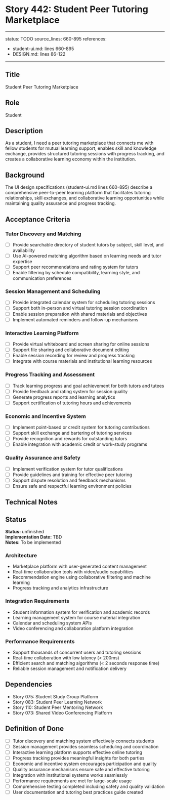 # Story 442: Student Peer Tutoring Marketplace

---
status: TODO
source_lines: 660-895
references:
  - student-ui.md: lines 660-895
  - DESIGN.md: lines 86-122
---

## Title
Student Peer Tutoring Marketplace

## Role
Student

## Description
As a student, I need a peer tutoring marketplace that connects me with fellow students for mutual learning support, enables skill and knowledge exchange, provides structured tutoring sessions with progress tracking, and creates a collaborative learning economy within the institution.

## Background
The UI design specifications (student-ui.md lines 660-895) describe a comprehensive peer-to-peer learning platform that facilitates tutoring relationships, skill exchanges, and collaborative learning opportunities while maintaining quality assurance and progress tracking.

## Acceptance Criteria

### Tutor Discovery and Matching
- [ ] Provide searchable directory of student tutors by subject, skill level, and availability
- [ ] Use AI-powered matching algorithm based on learning needs and tutor expertise
- [ ] Support peer recommendations and rating system for tutors
- [ ] Enable filtering by schedule compatibility, learning style, and communication preferences

### Session Management and Scheduling
- [ ] Provide integrated calendar system for scheduling tutoring sessions
- [ ] Support both in-person and virtual tutoring session coordination
- [ ] Enable session preparation with shared materials and objectives
- [ ] Implement automated reminders and follow-up mechanisms

### Interactive Learning Platform
- [ ] Provide virtual whiteboard and screen sharing for online sessions
- [ ] Support file sharing and collaborative document editing
- [ ] Enable session recording for review and progress tracking
- [ ] Integrate with course materials and institutional learning resources

### Progress Tracking and Assessment
- [ ] Track learning progress and goal achievement for both tutors and tutees
- [ ] Provide feedback and rating system for session quality
- [ ] Generate progress reports and learning analytics
- [ ] Support certification of tutoring hours and achievements

### Economic and Incentive System
- [ ] Implement point-based or credit system for tutoring contributions
- [ ] Support skill exchange and bartering of tutoring services
- [ ] Provide recognition and rewards for outstanding tutors
- [ ] Enable integration with academic credit or work-study programs

### Quality Assurance and Safety
- [ ] Implement verification system for tutor qualifications
- [ ] Provide guidelines and training for effective peer tutoring
- [ ] Support dispute resolution and feedback mechanisms
- [ ] Ensure safe and respectful learning environment policies

## Technical Notes


## Status
**Status:** unfinished  
**Implementation Date:** TBD  
**Notes:** To be implemented
### Architecture
- Marketplace platform with user-generated content management
- Real-time collaboration tools with video/audio capabilities
- Recommendation engine using collaborative filtering and machine learning
- Progress tracking and analytics infrastructure

### Integration Requirements
- Student information system for verification and academic records
- Learning management system for course material integration
- Calendar and scheduling system APIs
- Video conferencing and collaboration platform integration

### Performance Requirements
- Support thousands of concurrent users and tutoring sessions
- Real-time collaboration with low latency (< 200ms)
- Efficient search and matching algorithms (< 2 seconds response time)
- Reliable session management and notification delivery

## Dependencies
- Story 075: Student Study Group Platform
- Story 083: Student Peer Learning Network
- Story 110: Student Peer Mentoring Network
- Story 073: Shared Video Conferencing Platform

## Definition of Done
- [ ] Tutor discovery and matching system effectively connects students
- [ ] Session management provides seamless scheduling and coordination
- [ ] Interactive learning platform supports effective online tutoring
- [ ] Progress tracking provides meaningful insights for both parties
- [ ] Economic and incentive system encourages participation and quality
- [ ] Quality assurance mechanisms ensure safe and effective tutoring
- [ ] Integration with institutional systems works seamlessly
- [ ] Performance requirements are met for large-scale usage
- [ ] Comprehensive testing completed including safety and quality validation
- [ ] User documentation and tutoring best practices guide created